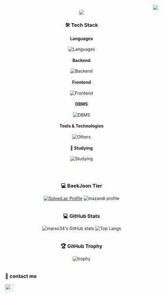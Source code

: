 <div align="right">
  <a href="https://hits.seeyoufarm.com"><img src="https://hits.seeyoufarm.com/api/count/incr/badge.svg?url=https%3A%2F%2Fgithub.com%2Fmarso34&count_bg=%2379C83D&title_bg=%23555555&icon=&icon_color=%23E7E7E7&title=hits&edge_flat=false"/></a>
</div>

<div align="center">

  <img src="https://github.com/user-attachments/assets/03b70b67-2420-470b-b562-c36b1b86aa76"/>

  <br>
  
  ### 🛠 Tech Stack
  
  #### Languages
  ![Languages](https://skillicons.dev/icons?i=c,cpp,cs,js,java,kotlin)  
  
  #### Backend
  ![Backend](https://skillicons.dev/icons?i=aws,spring,nodejs)  
  
  #### Frontend
  ![Frontend](https://skillicons.dev/icons?i=vue,html,css,sass)  
  
  #### DBMS
  ![DBMS](https://skillicons.dev/icons?i=mysql,sqlite,mongodb)   
  
  #### Tools & Technologies
  ![Others](https://skillicons.dev/icons?i=git,github,markdown,vscode,idea,androidstudio,,figma,notion) 
  
  #### 📘 Studying 
  ![Studying](https://skillicons.dev/icons?i=docker,kubernetes,redis,kafka,postgres)  

  <br>

  #
  
  ### 💻 BaekJoon Tier
  
  [![Solved.ac Profile](http://mazassumnida.wtf/api/v2/generate_badge?boj=mars102aq)](https://solved.ac/mars102aq/) 
  ![mazandi profile](http://mazandi.herokuapp.com/api?handle=mars102aq&theme=cold)  

  #
  
  ### 💻 GitHub Stats
  
  ![marso34's GitHub stats](https://github-readme-stats.vercel.app/api?username=marso34&count_private=true&show_icons=true&bg_color=35,1b202d,677489,9aa5b8,d1d8e2&title_color=fff&text_color=fff&border_radius=16) 
  ![Top Langs](https://github-readme-stats.vercel.app/api/top-langs/?username=marso34&layout=compact&bg_color=35,d1d8e2,9aa5b8,677489,1b202d&title_color=fff&text_color=fff&border_radius=12)

  #

  ### 🏆 GitHub Trophy

  ![trophy](https://github-profile-trophy.vercel.app/?username=marso34&column=7&rank=SECRET,SSS,SS,S,AAA,AA,A,B,C&margin-w=8&theme=onedark&no-bg=true)

  #

</div>

### 📧 contact me
<a href="mailto:mars102aq@gmail.com"><img src="https://img.shields.io/badge/-mars102aq@gmail.com-red?style=flat&logo=Gmail&logoColor=white" height="26"/></a>
